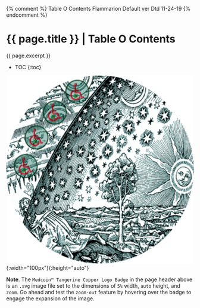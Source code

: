 {% comment %} Table O Contents Flammarion Default ver Dtd 11-24-19 {% endcomment %}

# {{ page.title }} | Table O Contents

{{ page.excerpt }}

- TOC
{:toc}

![Flammarion™ Through The Celestial Sphere Logo Badge](../assets/img/svg/MMI-Medmj-Org-Got-Tree-Flammarion-Person-Through-Celestial-Sphere-circle-543-x-543.svg){:width="100px"}{:height="auto"}

**Note**. The `Medcoin™ Tangerine Copper Logo Badge` in the page header above is an `.svg` image file set to the dimensions of `5%` width, `auto` height, and `zoom`. Go ahead and test the `zoom-out` feature by hovering over the badge to engage the expansion of the image.

